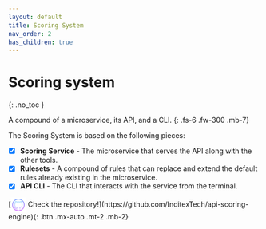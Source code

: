 ```yaml
---
layout: default
title: Scoring System
nav_order: 2
has_children: true
---
```

<!--
SPDX-FileCopyrightText: 2023 Industria de Diseño Textil S.A. INDITEX

SPDX-License-Identifier: Apache-2.0
-->

# Scoring system
{: .no_toc }

A compound of a microservice, its API, and a CLI.
{: .fs-6 .fw-300 .mb-7}

The Scoring System is based on the following pieces:

- [x] **Scoring Service** - The microservice that serves the API along with the other tools.
- [x] **Rulesets** - A compound of rules that can replace and extend the default rules already existing in the microservice.
- [x] **API CLI** - The CLI that interacts with the service from the terminal.

<span class= "d-flex mt-10">
  [<img src="../github-logo-gradient.png" width="30px" style="vertical-align: middle;"> Check the repository!](https://github.com/InditexTech/api-scoring-engine){: .btn .mx-auto  .mt-2 .mb-2}
</span>
